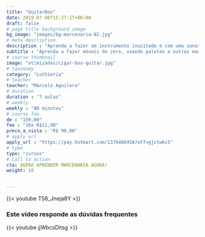 ```yaml
---
title: "GuitarBox"
date: 2019-07-06T15:27:17+06:00
draft: false
# page title background image
bg_image: "images/bg-marcenaria-02.jpg"
# meta description
description : "Aprenda a fazer um instrumento inusitado e com uma sonoridade incrível."
subtitle : "Aprenda a fazer móveis do zero, usando paletes e outras madeiras"
# course thumbnail
image: "otimizadas/cigar-box-guitar.jpg"
# taxonomy
category: "Luthieria"
# teacher
teacher: "Marcelo Aguilera"
# duration
duration : "7 aulas"
# weekly
weekly : "80 minutos"
# course fee
de : "159,00"
fee : "10x R$11,90"
preco_a_vista : "R$ 99,00"
# apply url
apply_url : "https://pay.hotmart.com/I37646645A?off=gjctwkc5"
# type
type: "cursos"
# Call to action
cta: QUERO APRENDER MARCENARIA AGORA!
weight: 10


---
```


{{< youtube T58_Jneja8Y >}}


### Este vídeo responde as dúvidas frequentes
{{< youtube jjWbcsDitsg >}}
